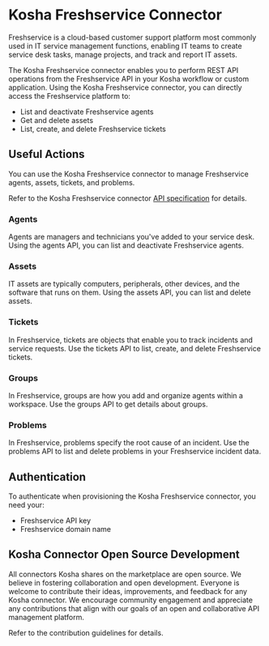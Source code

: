 # Kosha Freshservice Connector

Freshservice is a cloud-based customer support platform most commonly used in IT service management functions, enabling IT teams to create service desk tasks, manage projects, and track and report IT assets.

The Kosha Freshservice connector enables you to perform REST API operations from the Freshservice API in your Kosha workflow or custom application. Using the Kosha Freshservice connector, you can directly access the Freshservice platform to:

* List and deactivate Freshservice agents
* Get and delete assets
* List, create, and delete Freshservice tickets

## Useful Actions

You can use the Kosha Freshservice connector to manage Freshservice agents, assets, tickets, and problems. 

Refer to the Kosha Freshservice connector [API specification](openapi.json) for details.

### Agents

Agents are managers and technicians you've added to your service desk. Using the agents API, you can list and deactivate Freshservice agents.

### Assets

IT assets are typically computers, peripherals, other devices, and the software that runs on them. Using the assets API, you can list and delete assets. 

### Tickets

In Freshservice, tickets are objects that enable you to track incidents and service requests. Use the tickets API to list, create, and delete Freshservice tickets.

### Groups

In Freshservice, groups are how you add and organize agents within a workspace. Use the groups API to get details about groups. 

### Problems

In Freshservice, problems specify the root cause of an incident. Use the problems API to list and delete problems in your Freshservice incident data. 

## Authentication

To authenticate when provisioning the Kosha Freshservice connector, you need your:

* Freshservice API key
* Freshservice domain name

## Kosha Connector Open Source Development

All connectors Kosha shares on the marketplace are open source. We believe in fostering collaboration and open development. Everyone is welcome to contribute their ideas, improvements, and feedback for any Kosha connector. We encourage community engagement and appreciate any contributions that align with our goals of an open and collaborative API management platform.

Refer to the contribution guidelines for details.
